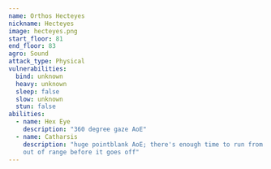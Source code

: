 ```yaml
---
name: Orthos Hecteyes
nickname: Hecteyes
image: hecteyes.png
start_floor: 81
end_floor: 83
agro: Sound
attack_type: Physical
vulnerabilities:
  bind: unknown
  heavy: unknown
  sleep: false
  slow: unknown
  stun: false
abilities:
  - name: Hex Eye
    description: "360 degree gaze AoE"
  - name: Catharsis
    description: "huge pointblank AoE; there's enough time to run from melee to
    out of range before it goes off"
---
```

